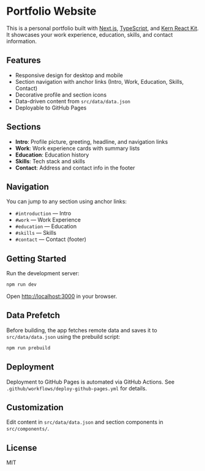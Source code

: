 
# Portfolio Website

This is a personal portfolio built with [Next.js](https://nextjs.org), [TypeScript](https://www.typescriptlang.org/), and [Kern React Kit](https://www.npmjs.com/package/@publicplan/kern-react-kit). It showcases your work experience, education, skills, and contact information.

## Features

- Responsive design for desktop and mobile
- Section navigation with anchor links (Intro, Work, Education, Skills, Contact)
- Decorative profile and section icons
- Data-driven content from `src/data/data.json`
- Deployable to GitHub Pages

## Sections

- **Intro**: Profile picture, greeting, headline, and navigation links
- **Work**: Work experience cards with summary lists
- **Education**: Education history
- **Skills**: Tech stack and skills
- **Contact**: Address and contact info in the footer

## Navigation

You can jump to any section using anchor links:

- `#introduction` — Intro
- `#work` — Work Experience
- `#education` — Education
- `#skills` — Skills
- `#contact` — Contact (footer)

## Getting Started

Run the development server:

```bash
npm run dev
```

Open [http://localhost:3000](http://localhost:3000) in your browser.

## Data Prefetch

Before building, the app fetches remote data and saves it to `src/data/data.json` using the prebuild script:

```bash
npm run prebuild
```

## Deployment

Deployment to GitHub Pages is automated via GitHub Actions. See `.github/workflows/deploy-github-pages.yml` for details.

## Customization

Edit content in `src/data/data.json` and section components in `src/components/`.

## License

MIT
